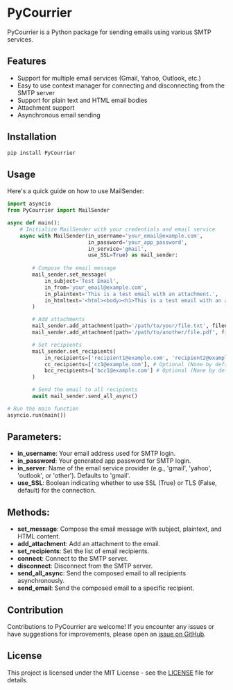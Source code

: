 # PyCourrier

PyCourrier is a Python package for sending emails using various SMTP services.

## Features

- Support for multiple email services (Gmail, Yahoo, Outlook, etc.)
- Easy to use context manager for connecting and disconnecting from the SMTP server
- Support for plain text and HTML email bodies
- Attachment support
- Asynchronous email sending


## Installation

```bash
pip install PyCourrier
```

## Usage

Here's a quick guide on how to use MailSender:

```python
import asyncio
from PyCourrier import MailSender

async def main():
    # Initialize MailSender with your credentials and email service
    async with MailSender(in_username='your_email@example.com', 
                          in_password='your_app_password', 
                          in_service='gmail', 
                          use_SSL=True) as mail_sender:
        
        # Compose the email message
        mail_sender.set_message(
            in_subject='Test Email',
            in_from='your_email@example.com',
            in_plaintext='This is a test email with an attachment.',
            in_htmltext='<html><body><h1>This is a test email with an attachment.</h1></body></html>'
        )

        # Add attachments
        mail_sender.add_attachment(path='/path/to/your/file.txt', filename='file.txt')
        mail_sender.add_attachment(path='/path/to/another/file.pdf', filename='file.pdf')

        # Set recipients
        mail_sender.set_recipients(
            in_recipients=['recipient1@example.com', 'recipient2@example.com'],
            cc_recipients=['cc1@example.com'], # Optional (None by default)
            bcc_recipients=['bcc1@example.com'] # Optional (None by default)
        )

        # Send the email to all recipients
        await mail_sender.send_all_async()

# Run the main function
asyncio.run(main())

```

## Parameters:
- **in_username**: Your email address used for SMTP login.
- **in_password**: Your generated app password for SMTP login.
- **in_server**: Name of the email service provider (e.g., 'gmail', 'yahoo', 'outlook', or 'other'). Defaults to 'gmail'.
- **use_SSL**: Boolean indicating whether to use SSL (True) or TLS (False, default) for the connection.

## Methods:
- **set_message**: Compose the email message with subject, plaintext, and HTML content.
- **add_attachment**: Add an attachment to the email.
- **set_recipients**: Set the list of email recipients.
- **connect**: Connect to the SMTP server.
- **disconnect**: Disconnect from the SMTP server.
- **send_all_async**: Send the composed email to all recipients asynchronously.
- **send_email**: Send the composed email to a specific recipient.

## Contribution
Contributions to PyCourrier are welcome! If you encounter any issues or have suggestions for improvements, please open an [issue on GitHub](https://github.com/mjiid/PyCourrier/issues).

## License
This project is licensed under the MIT License - see the [LICENSE](LICENSE) file for details.